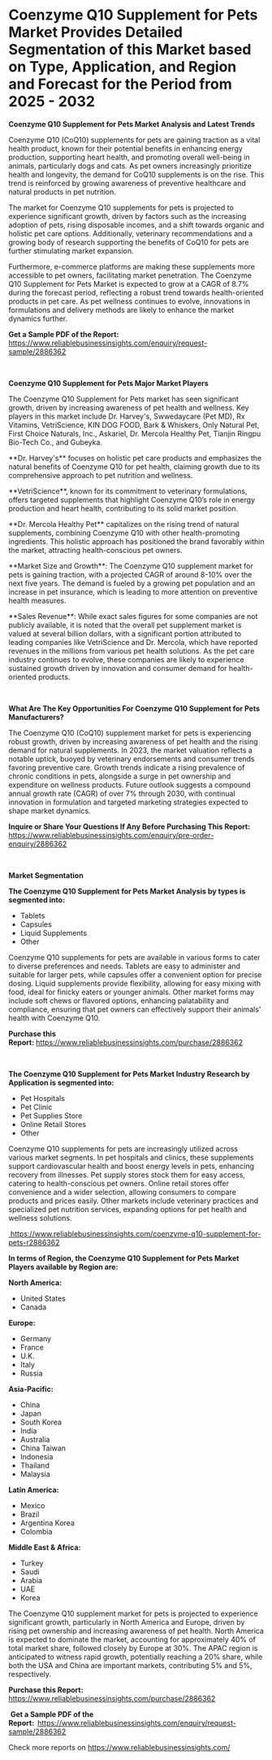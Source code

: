 <p><h1>Coenzyme Q10 Supplement for Pets Market Provides Detailed Segmentation of this Market based on Type, Application, and Region and Forecast for the Period from 2025 - 2032</h1></p><p><strong>Coenzyme Q10 Supplement for Pets Market Analysis and Latest Trends</strong></p>
<p><p>Coenzyme Q10 (CoQ10) supplements for pets are gaining traction as a vital health product, known for their potential benefits in enhancing energy production, supporting heart health, and promoting overall well-being in animals, particularly dogs and cats. As pet owners increasingly prioritize health and longevity, the demand for CoQ10 supplements is on the rise. This trend is reinforced by growing awareness of preventive healthcare and natural products in pet nutrition.</p><p>The market for Coenzyme Q10 supplements for pets is projected to experience significant growth, driven by factors such as the increasing adoption of pets, rising disposable incomes, and a shift towards organic and holistic pet care options. Additionally, veterinary recommendations and a growing body of research supporting the benefits of CoQ10 for pets are further stimulating market expansion.</p><p>Furthermore, e-commerce platforms are making these supplements more accessible to pet owners, facilitating market penetration. The Coenzyme Q10 Supplement for Pets Market is expected to grow at a CAGR of 8.7% during the forecast period, reflecting a robust trend towards health-oriented products in pet care. As pet wellness continues to evolve, innovations in formulations and delivery methods are likely to enhance the market dynamics further.</p></p>
<p><strong>Get a Sample PDF of the Report:&nbsp;</strong> <a href="https://www.reliablebusinessinsights.com/enquiry/request-sample/2886362?utm_campaign=2318&utm_medium=2&utm_source=Github&utm_content=ia&utm_term=13032025&utm_id=coenzyme-q10-supplement-for-pets">https://www.reliablebusinessinsights.com/enquiry/request-sample/2886362</a></p>
<p>&nbsp;</p>
<p><strong>Coenzyme Q10 Supplement for Pets Major Market Players</strong></p>
<p><p>The Coenzyme Q10 Supplement for Pets market has seen significant growth, driven by increasing awareness of pet health and wellness. Key players in this market include Dr. Harvey's, Swwedaycare (Pet MD), Rx Vitamins, VetriScience, KIN DOG FOOD, Bark & Whiskers, Only Natural Pet, First Choice Naturals, Inc., Askariel, Dr. Mercola Healthy Pet, Tianjin Ringpu Bio-Tech Co., and Gubeyka.</p><p>**Dr. Harvey's** focuses on holistic pet care products and emphasizes the natural benefits of Coenzyme Q10 for pet health, claiming growth due to its comprehensive approach to pet nutrition and wellness.</p><p>**VetriScience**, known for its commitment to veterinary formulations, offers targeted supplements that highlight Coenzyme Q10’s role in energy production and heart health, contributing to its solid market position.</p><p>**Dr. Mercola Healthy Pet** capitalizes on the rising trend of natural supplements, combining Coenzyme Q10 with other health-promoting ingredients. This holistic approach has positioned the brand favorably within the market, attracting health-conscious pet owners.</p><p>**Market Size and Growth**: The Coenzyme Q10 supplement market for pets is gaining traction, with a projected CAGR of around 8-10% over the next five years. The demand is fueled by a growing pet population and an increase in pet insurance, which is leading to more attention on preventive health measures.</p><p>**Sales Revenue**: While exact sales figures for some companies are not publicly available, it is noted that the overall pet supplement market is valued at several billion dollars, with a significant portion attributed to leading companies like VetriScience and Dr. Mercola, which have reported revenues in the millions from various pet health solutions. As the pet care industry continues to evolve, these companies are likely to experience sustained growth driven by innovation and consumer demand for health-oriented products.</p></p>
<p>&nbsp;</p>
<p><strong>What Are The Key Opportunities For Coenzyme Q10 Supplement for Pets Manufacturers?</strong></p>
<p><p>The Coenzyme Q10 (CoQ10) supplement market for pets is experiencing robust growth, driven by increasing awareness of pet health and the rising demand for natural supplements. In 2023, the market valuation reflects a notable uptick, buoyed by veterinary endorsements and consumer trends favoring preventive care. Growth trends indicate a rising prevalence of chronic conditions in pets, alongside a surge in pet ownership and expenditure on wellness products. Future outlook suggests a compound annual growth rate (CAGR) of over 7% through 2030, with continual innovation in formulation and targeted marketing strategies expected to shape market dynamics.</p></p>
<p><strong>Inquire or Share Your Questions If Any Before Purchasing This Report:</strong> <a href="https://www.reliablebusinessinsights.com/enquiry/pre-order-enquiry/2886362?utm_campaign=2318&utm_medium=2&utm_source=Github&utm_content=ia&utm_term=13032025&utm_id=coenzyme-q10-supplement-for-pets">https://www.reliablebusinessinsights.com/enquiry/pre-order-enquiry/2886362</a></p>
<p>&nbsp;</p>
<p><strong>Market Segmentation</strong></p>
<p><strong>The Coenzyme Q10 Supplement for Pets Market Analysis by types is segmented into:</strong></p>
<p><ul><li>Tablets</li><li>Capsules</li><li>Liquid Supplements</li><li>Other</li></ul></p>
<p><p>Coenzyme Q10 supplements for pets are available in various forms to cater to diverse preferences and needs. Tablets are easy to administer and suitable for larger pets, while capsules offer a convenient option for precise dosing. Liquid supplements provide flexibility, allowing for easy mixing with food, ideal for finicky eaters or younger animals. Other market forms may include soft chews or flavored options, enhancing palatability and compliance, ensuring that pet owners can effectively support their animals' health with Coenzyme Q10.</p></p>
<p><strong>Purchase this Report:&nbsp;</strong><a href="https://www.reliablebusinessinsights.com/purchase/2886362?utm_campaign=2318&utm_medium=2&utm_source=Github&utm_content=ia&utm_term=13032025&utm_id=coenzyme-q10-supplement-for-pets">https://www.reliablebusinessinsights.com/purchase/2886362</a></p>
<p>&nbsp;</p>
<p><strong>The Coenzyme Q10 Supplement for Pets Market Industry Research by Application is segmented into:</strong></p>
<p><ul><li>Pet Hospitals</li><li>Pet Clinic</li><li>Pet Supplies Store</li><li>Online Retail Stores</li><li>Other</li></ul></p>
<p><p>Coenzyme Q10 supplements for pets are increasingly utilized across various market segments. In pet hospitals and clinics, these supplements support cardiovascular health and boost energy levels in pets, enhancing recovery from illnesses. Pet supply stores stock them for easy access, catering to health-conscious pet owners. Online retail stores offer convenience and a wider selection, allowing consumers to compare products and prices easily. Other markets include veterinary practices and specialized pet nutrition services, expanding options for pet health and wellness solutions.</p></p>
<p><a href="https://www.reliablebusinessinsights.com/coenzyme-q10-supplement-for-pets-r2886362?utm_campaign=2318&utm_medium=2&utm_source=Github&utm_content=ia&utm_term=13032025&utm_id=coenzyme-q10-supplement-for-pets">&nbsp;https://www.reliablebusinessinsights.com/coenzyme-q10-supplement-for-pets-r2886362</a></p>
<p><strong>In terms of Region, the Coenzyme Q10 Supplement for Pets Market Players available by Region are:</strong></p>
<p>
    <p> <strong> North America: </strong>
        <ul>
            <li>United States</li>
            <li>Canada</li>
        </ul>
        </p> 
    <p> <strong> Europe: </strong>
        <ul>
            <li>Germany</li>
            <li>France</li>
            <li>U.K.</li>
            <li>Italy</li>
            <li>Russia</li>
        </ul>
        </p> 
    <p> <strong> Asia-Pacific: </strong>
        <ul>
            <li>China</li>
            <li>Japan</li>
            <li>South Korea</li>
            <li>India</li>
            <li>Australia</li>
            <li>China Taiwan</li>
            <li>Indonesia</li>
            <li>Thailand</li>
            <li>Malaysia</li>
        </ul>
        </p> 
    <p> <strong> Latin America: </strong>
        <ul>
            <li>Mexico</li>
            <li>Brazil</li>
            <li>Argentina Korea</li>
            <li>Colombia</li>
        </ul>
        </p> 
    <p> <strong> Middle East & Africa: </strong>
        <ul>
            <li>Turkey</li>
            <li>Saudi</li>
            <li>Arabia</li>
            <li>UAE</li>
            <li>Korea</li>
        </ul>
    </p>
    </p>
<p><p>The Coenzyme Q10 supplement market for pets is projected to experience significant growth, particularly in North America and Europe, driven by rising pet ownership and increasing awareness of pet health. North America is expected to dominate the market, accounting for approximately 40% of total market share, followed closely by Europe at 30%. The APAC region is anticipated to witness rapid growth, potentially reaching a 20% share, while both the USA and China are important markets, contributing 5% and 5%, respectively.</p></p>
<p><strong>Purchase this Report: </strong><a href="https://www.reliablebusinessinsights.com/purchase/2886362?utm_campaign=2318&utm_medium=2&utm_source=Github&utm_content=ia&utm_term=13032025&utm_id=coenzyme-q10-supplement-for-pets">https://www.reliablebusinessinsights.com/purchase/2886362</a></p>
<p>&nbsp;<strong>Get a Sample PDF of the Report:&nbsp;&nbsp;</strong><a href="https://www.reliablebusinessinsights.com/enquiry/request-sample/2886362?utm_campaign=2318&utm_medium=2&utm_source=Github&utm_content=ia&utm_term=13032025&utm_id=coenzyme-q10-supplement-for-pets">https://www.reliablebusinessinsights.com/enquiry/request-sample/2886362</a></p>
<p><strong></strong></p>
<p>Check more reports on <a href="https://www.reliablebusinessinsights.com/?utm_campaign=2318&utm_medium=2&utm_source=Github&utm_content=ia&utm_term=13032025&utm_id=coenzyme-q10-supplement-for-pets">https://www.reliablebusinessinsights.com/</a></p>